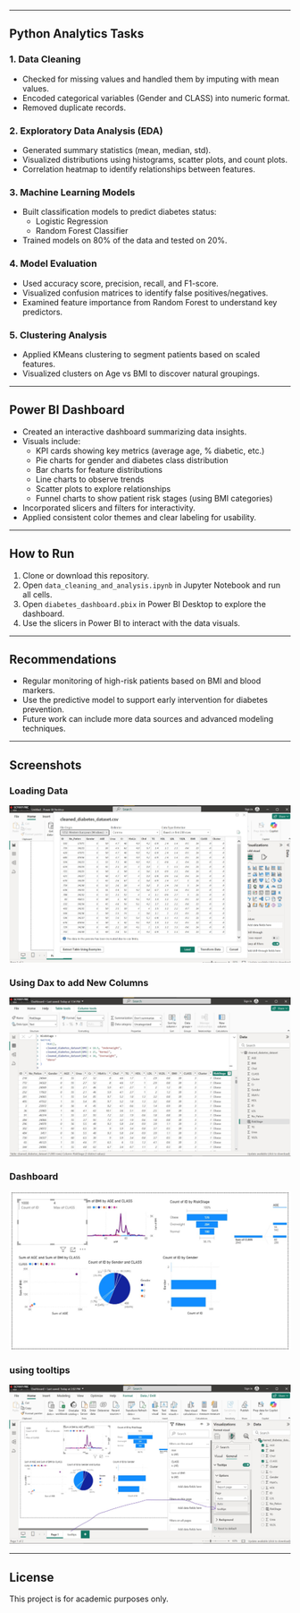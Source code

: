 
---

## Python Analytics Tasks

### 1. Data Cleaning
- Checked for missing values and handled them by imputing with mean values.
- Encoded categorical variables (Gender and CLASS) into numeric format.
- Removed duplicate records.

### 2. Exploratory Data Analysis (EDA)
- Generated summary statistics (mean, median, std).
- Visualized distributions using histograms, scatter plots, and count plots.
- Correlation heatmap to identify relationships between features.

### 3. Machine Learning Models
- Built classification models to predict diabetes status:
  - Logistic Regression
  - Random Forest Classifier
- Trained models on 80% of the data and tested on 20%.

### 4. Model Evaluation
- Used accuracy score, precision, recall, and F1-score.
- Visualized confusion matrices to identify false positives/negatives.
- Examined feature importance from Random Forest to understand key predictors.

### 5. Clustering Analysis
- Applied KMeans clustering to segment patients based on scaled features.
- Visualized clusters on Age vs BMI to discover natural groupings.

---

## Power BI Dashboard

- Created an interactive dashboard summarizing data insights.
- Visuals include:
  - KPI cards showing key metrics (average age, % diabetic, etc.)
  - Pie charts for gender and diabetes class distribution
  - Bar charts for feature distributions
  - Line charts to observe trends
  - Scatter plots to explore relationships
  - Funnel charts to show patient risk stages (using BMI categories)
- Incorporated slicers and filters for interactivity.
- Applied consistent color themes and clear labeling for usability.

---

## How to Run

1. Clone or download this repository.
2. Open `data_cleaning_and_analysis.ipynb` in Jupyter Notebook and run all cells.
3. Open `diabetes_dashboard.pbix` in Power BI Desktop to explore the dashboard.
4. Use the slicers in Power BI to interact with the data visuals.

---

## Recommendations

- Regular monitoring of high-risk patients based on BMI and blood markers.
- Use the predictive model to support early intervention for diabetes prevention.
- Future work can include more data sources and advanced modeling techniques.

---

## Screenshots

### Loading Data
![Loading data](screenshots/loadingData.jpg)

### Using Dax to add New Columns
![DAX](screenshots/using_column_dax.jpg)

### Dashboard
![DAX](screenshots/myDashboard.jpg)

### using tooltips
![Tooltips](screenshots/page_used_as_tooltip.jpg)

---


## License

This project is for academic purposes only.

